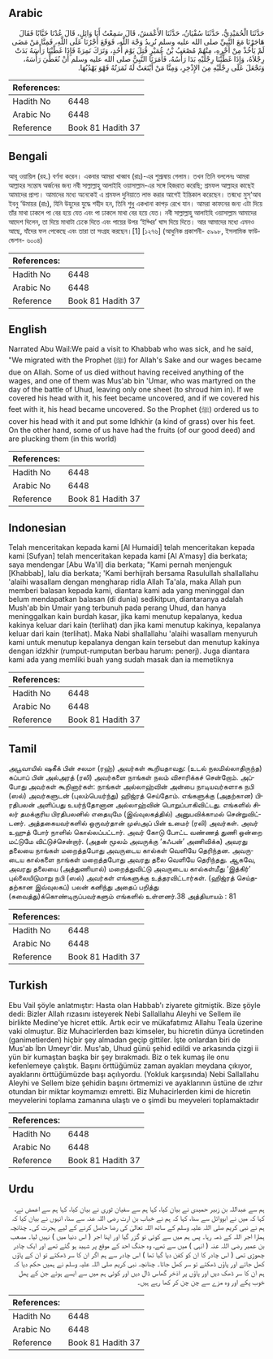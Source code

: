 ## Arabic


<div dir="rtl" lang="ar" style={{fontSize:'larger',backgroundColor:'#f8f9fa',padding:20}}>
حَدَّثَنَا الْحُمَيْدِيُّ، حَدَّثَنَا سُفْيَانُ، حَدَّثَنَا الأَعْمَشُ، قَالَ سَمِعْتُ أَبَا وَائِلٍ، قَالَ عُدْنَا خَبَّابًا فَقَالَ هَاجَرْنَا مَعَ النَّبِيِّ صلى الله عليه وسلم نُرِيدُ وَجْهَ اللَّهِ، فَوَقَعَ أَجْرُنَا عَلَى اللَّهِ، فَمِنَّا مَنْ مَضَى لَمْ يَأْخُذْ مِنْ أَجْرِهِ، مِنْهُمْ مُصْعَبُ بْنُ عُمَيْرٍ قُتِلَ يَوْمَ أُحُدٍ، وَتَرَكَ نَمِرَةً فَإِذَا غَطَّيْنَا رَأْسَهُ بَدَتْ رِجْلاَهُ، وَإِذَا غَطَّيْنَا رِجْلَيْهِ بَدَا رَأْسُهُ، فَأَمَرَنَا النَّبِيُّ صلى الله عليه وسلم أَنْ نُغَطِّيَ رَأْسَهُ، وَنَجْعَلَ عَلَى رِجْلَيْهِ مِنَ الإِذْخِرِ، وَمِنَّا مَنْ أَيْنَعَتْ لَهُ ثَمَرَتُهُ فَهْوَ يَهْدُبُهَا‏.‏
</div>
<div style={{backgroundColor:'#f8f9fa',padding:20, marginBottom: 10}}><table> <thead> <tr> <th>References:</th> <th></th> </tr> </thead> <tbody><tr><td>Hadith No</td><td>6448</td></tr><tr><td>Arabic No</td><td>6448</td></tr><tr><td>Reference</td><td>Book 81 Hadith 37</td></tr></tbody></table></div>

## Bengali


<div dir="ltr" lang="bn" style={{fontSize:'larger',backgroundColor:'#f8f9fa',padding:20}}>
আবূ ওয়ায়িল (রহ.) বর্ণনা করেন। একবার আমরা খাব্বাব (রাঃ)-এর শুশ্রূষায় গেলাম। তখন তিনি বললেনঃ আমরা আল্লাহর সন্তোষ অর্জনের জন্য নবী সাল্লাল্লাহু আলাইহি ওয়াসাল্লাম-এর সঙ্গে হিজরাত করেছি; শ্রমফল আল্লাহর কাছেই আমাদের প্রাপ্য। আমাদের মধ্যে অনেকেই এ শ্রমফল দুনিয়াতে লাভ করার আগেই ইন্তিকাল করেছেন। তন্মধ্যে মুস্‘আব ইবনু ‘উমায়র (রাঃ), যিনি উহুদের যুদ্ধে শহীদ হন, তিনি শুধু একখানা কাপড় রেখে যান। আমরা কাফনের জন্য এটা দিয়ে তাঁর মাথা ঢাকলে পা বের হয়ে যেত এবং পা ঢাকলে মাথা বের হয়ে যেত। নবী সাল্লাল্লাহু আলাইহি ওয়াসাল্লাম আমাদের আদেশ দিলেন, তা দিয়ে মাথাটা ঢেকে দিতে এবং পায়ের উপর ‘ইয্খির’ ঘাস দিয়ে দিতে। আর আমাদের মধ্যে এমনও আছে, যাঁদের ফল পেকেছে এবং তারা তা সংগ্রহ করছেন।[1] [১২৭৬] (আধুনিক প্রকাশনী- ৫৯৯৮, ইসলামিক ফাউন্ডেশন- ৬০০৪)
</div>
<div style={{backgroundColor:'#f8f9fa',padding:20, marginBottom: 10}}><table> <thead> <tr> <th>References:</th> <th></th> </tr> </thead> <tbody><tr><td>Hadith No</td><td>6448</td></tr><tr><td>Arabic No</td><td>6448</td></tr><tr><td>Reference</td><td>Book 81 Hadith 37</td></tr></tbody></table></div>

## English


<div dir="ltr" lang="en" style={{fontSize:'larger',backgroundColor:'#f8f9fa',padding:20}}>
Narrated Abu Wail:We paid a visit to Khabbab who was sick, and he said, "We migrated with the Prophet (ﷺ) for Allah's Sake and our wages became due on Allah. Some of us died without having received anything of the wages, and one of them was Mus'ab bin 'Umar, who was martyred on the day of the battle of Uhud, leaving only one sheet (to shroud him in). If we covered his head with it, his feet became uncovered, and if we covered his feet with it, his head became uncovered. So the Prophet (ﷺ) ordered us to cover his head with it and put some Idhkhir (a kind of grass) over his feet. On the other hand, some of us have had the fruits (of our good deed) and are plucking them (in this world)
</div>
<div style={{backgroundColor:'#f8f9fa',padding:20, marginBottom: 10}}><table> <thead> <tr> <th>References:</th> <th></th> </tr> </thead> <tbody><tr><td>Hadith No</td><td>6448</td></tr><tr><td>Arabic No</td><td>6448</td></tr><tr><td>Reference</td><td>Book 81 Hadith 37</td></tr></tbody></table></div>

## Indonesian


<div dir="ltr" lang="id" style={{fontSize:'larger',backgroundColor:'#f8f9fa',padding:20}}>
Telah menceritakan kepada kami [Al Humaidi] telah menceritakan kepada kami [Sufyan] telah menceritakan kepada kami [Al A'masy] dia berkata; saya mendengar [Abu Wa'il] dia berkata; "Kami pernah menjenguk [Khabbab], lalu dia berkata; 'Kami berhijrah bersama Rasulullah shallallahu 'alaihi wasallam dengan mengharap ridla Allah Ta'ala, maka Allah pun memberi balasan kepada kami, diantara kami ada yang meninggal dan belum mendapatkan balasan (di dunia) sedikitpun, diantaranya adalah Mush'ab bin Umair yang terbunuh pada perang Uhud, dan hanya meninggalkan kain burdah kasar, jika kami menutup kepalanya, kedua kakinya keluar dari kain (terlihat) dan jika kami menutup kakinya, kepalanya keluar dari kain (terlihat). Maka Nabi shallallahu 'alaihi wasallam menyuruh kami untuk menutup kepalanya dengan kain tersebut dan menutup kakinya dengan idzkhir (rumput-rumputan berbau harum: penerj). Juga diantara kami ada yang memliki buah yang sudah masak dan ia memetiknya
</div>
<div style={{backgroundColor:'#f8f9fa',padding:20, marginBottom: 10}}><table> <thead> <tr> <th>References:</th> <th></th> </tr> </thead> <tbody><tr><td>Hadith No</td><td>6448</td></tr><tr><td>Arabic No</td><td>6448</td></tr><tr><td>Reference</td><td>Book 81 Hadith 37</td></tr></tbody></table></div>

## Tamil


<div dir="ltr" lang="ta" style={{fontSize:'larger',backgroundColor:'#f8f9fa',padding:20}}>
அபூவாயில் ஷகீக் பின் சலமா (ரஹ்) அவர்கள் கூறியதாவது: (உடல் நலமில்லாதிருந்த) கப்பாப் பின் அல்அரத் (ரலி) அவர்களை நாங்கள் நலம் விசாரிக்கச் சென்றோம். அப்போது அவர்கள் கூறினார்கள்: நாங்கள் அல்லாஹ்வின் அன்பை நாடியவர்களாக நபி (ஸல்) அவர்களுடன் (புலம்பெயர்ந்து) ஹிஜ்ரத் செய்தோம். எங்களுக்கு (அதற்கான) பிரதிபலன் அளிப்பது உயர்ந்தோனான அல்லாஹ்வின் பொறுப்பாகிவிட்டது. எங்களில் சிலர் தமக்குரிய பிரதிபலனில் எதையுமே (இவ்வுலகத்தில்) அனுபவிக்காமல் சென்றுவிட்டனர். அத்தகையவர்களில் ஒருவர்தான் முஸ்அப் பின் உமைர் (ரலி) அவர்கள். அவர் உஹுத் போர் நாளில் கொல்லப்பட்டார். அவர் கோடு போட்ட வண்ணத் துணி ஒன்றை மட்டுமே விட்டுச்சென்றார். (அதன் மூலம் அவருக்கு ‘கஃபன்’ அணிவிக்க) அவரது தலையை நாங்கள் மறைத்தபோது அவருடைய கால்கள் வெளியே தெரிந்தன. அவருடைய கால்களை நாங்கள் மறைத்தபோது அவரது தலை வெளியே தெரிந்தது. ஆகவே, அவரது தலையை (அத்துணியால்) மறைத்துவிட்டு அவருடைய கால்கள்மீது ‘இத்கிர்’ புல்லையிடுமாறு நபி (ஸல்) அவர்கள் எங்களுக்கு உத்தரவிட்டார்கள். (ஹிஜ்ரத் செய்ததற்கான இவ்வுலகப்) பலன் கனிந்து அதைப் பறித்து (சுவைத்து)க்கொண்டிருப்பவர்களும் எங்களில் உள்ளனர்.38 அத்தியாயம் : 81
</div>
<div style={{backgroundColor:'#f8f9fa',padding:20, marginBottom: 10}}><table> <thead> <tr> <th>References:</th> <th></th> </tr> </thead> <tbody><tr><td>Hadith No</td><td>6448</td></tr><tr><td>Arabic No</td><td>6448</td></tr><tr><td>Reference</td><td>Book 81 Hadith 37</td></tr></tbody></table></div>

## Turkish


<div dir="ltr" lang="tr" style={{fontSize:'larger',backgroundColor:'#f8f9fa',padding:20}}>
Ebu Vail şöyle anlatmıştır: Hasta olan Habbab'ı ziyarete gitmiştik. Bize şöyle dedi: Bizler Allah rızasını isteyerek Nebi Sallallahu Aleyhi ve Sellem ile birlikte Medine'ye hicret ettik. Artık ecir ve mükafatımız Allahu Teala üzerine vaki olmuştur. Biz Muhacirlerden bazı kimseler, bu hicretin dünya ücretinden (ganimetierden) hiçbir şey almadan geçip gittiler. İşte onlardan biri de Mus'ab İbn Umeyr'dir. Mus'ab, Uhud günü şehid edildi ve arkasında çizgi ii yün bir kumaştan başka bir şey bırakmadı. Biz o tek kumaş ile onu kefenlemeye çalıştık. Başını örttüğümüz zaman ayakları meydana çıkıyor, ayaklarını örttüğümüzde başı açılıyordu. (Yokluk karşısında) Nebi Sallallahu Aleyhi ve Sellem bize şehidin başını örtmemizi ve ayaklarının üstüne de ızhır otundan bir miktar koymamızı emretti. Biz Muhacirlerden kimi de hicretin meyvelerini toplama zamanına ulaştı ve o şimdi bu meyveleri toplamaktadır
</div>
<div style={{backgroundColor:'#f8f9fa',padding:20, marginBottom: 10}}><table> <thead> <tr> <th>References:</th> <th></th> </tr> </thead> <tbody><tr><td>Hadith No</td><td>6448</td></tr><tr><td>Arabic No</td><td>6448</td></tr><tr><td>Reference</td><td>Book 81 Hadith 37</td></tr></tbody></table></div>

## Urdu


<div dir="rtl" lang="ur" style={{fontSize:'larger',backgroundColor:'#f8f9fa',padding:20}}>
ہم سے عبداللہ بن زبیر حمیدی نے بیان کیا، کہا ہم سے سفیان ثوری نے بیان کیا، کہا ہم سے اعمش نے، کہا کہ میں نے ابووائل سے سنا، کہا کہ ہم نے خباب بن ارت رضی اللہ عنہ سے سنا، انہوں نے بیان کیا کہ ہم نے نبی کریم صلی اللہ علیہ وسلم کے ساتھ اللہ تعالیٰ کی رضا حاصل کرنے کے لیے ہجرت کی۔ چنانچہ ہمارا اجر اللہ کے ذمہ رہا۔ پس ہم میں سے کوئی تو گزر گیا اور اپنا اجر ( اس دنیا میں ) نہیں لیا۔ مصعب بن عمیر رضی اللہ عنہ ( انہی ) میں سے تھے، وہ جنگ احد کے موقع پر شہید ہو گئے تھے اور ایک چادر چھوڑی تھی ( اس چادر کا ان کو کفن دیا گیا تھا ) اس چادر سے ہم اگر ان کا سر ڈھکتے تو ان کے پاؤں کھل جاتے اور پاؤں ڈھکتے تو سر کھل جاتا۔ چنانچہ نبی کریم صلی اللہ علیہ وسلم نے ہمیں حکم دیا کہ ہم ان کا سر ڈھک دیں اور پاؤں پر اذخر گھاس ڈال دیں اور کوئی ہم میں سے ایسے ہوئے جن کے پھل خوب پکے اور وہ مزے سے چن چن کر کھا رہے ہیں۔
</div>
<div style={{backgroundColor:'#f8f9fa',padding:20, marginBottom: 10}}><table> <thead> <tr> <th>References:</th> <th></th> </tr> </thead> <tbody><tr><td>Hadith No</td><td>6448</td></tr><tr><td>Arabic No</td><td>6448</td></tr><tr><td>Reference</td><td>Book 81 Hadith 37</td></tr></tbody></table></div>